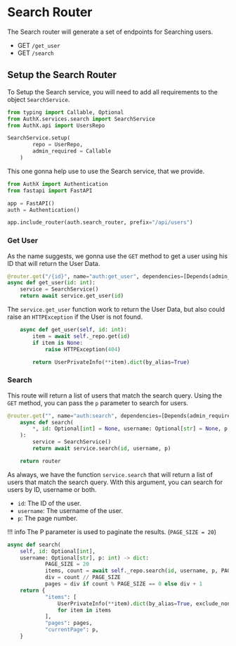 # Search Router

The Search router will generate a set of endpoints for Searching users.

* GET `/get_user`
* GET `/search`

## Setup the Search Router

To Setup the Search service, you will need to add all requirements to the object `SearchService`.

```py
from typing import Callable, Optional
from AuthX.services.search import SearchService
from AuthX.api import UsersRepo

SearchService.setup(
        repo = UserRepo,
        admin_required = Callable
    )
```

This one gonna help use to use the Search service, that we provide.

```py
from AuthX import Authentication
from fastapi import FastAPI

app = FastAPI()
auth = Authentication()

app.include_router(auth.search_router, prefix="/api/users")
```

### Get User

As the name suggests, we gonna use the `GET` method to get a user using his ID that will return the User Data.

```py
@router.get("/{id}", name="auth:get_user", dependencies=[Depends(admin_required)])
async def get_user(id: int):
    service = SearchService()
    return await service.get_user(id)
```

The `service.get_user` function work to return the User Data, but also could raise an `HTTPException` if the User is not found.

```py
    async def get_user(self, id: int):
        item = await self._repo.get(id)
        if item is None:
            raise HTTPException(404)

        return UserPrivateInfo(**item).dict(by_alias=True)
```

### Search

This route will return a list of users that match the search query. Using the `GET` method, you can pass the `p` parameter to search for users.

```py
@router.get("", name="auth:search", dependencies=[Depends(admin_required)])
    async def search(
        *, id: Optional[int] = None, username: Optional[str] = None, p: int = 1
    ):
        service = SearchService()
        return await service.search(id, username, p)

    return router
```

As always, we have the function `service.search` that will return a list of users that match the search query.
With this argument, you can search for users by ID, username or both.

* `id`: The ID of the user.
* `username`: The username of the user.
* `p`: The page number.

!!! info
    The P parameter is used to paginate the results. (`PAGE_SIZE = 20`)

```py
async def search(
    self, id: Optional[int],
    username: Optional[str], p: int) -> dict:
            PAGE_SIZE = 20
            items, count = await self._repo.search(id, username, p, PAGE_SIZE)
            div = count // PAGE_SIZE
            pages = div if count % PAGE_SIZE == 0 else div + 1
    return {
            "items": [
                UserPrivateInfo(**item).dict(by_alias=True, exclude_none=True)
                for item in items
            ],
            "pages": pages,
            "currentPage": p,
    }
```
